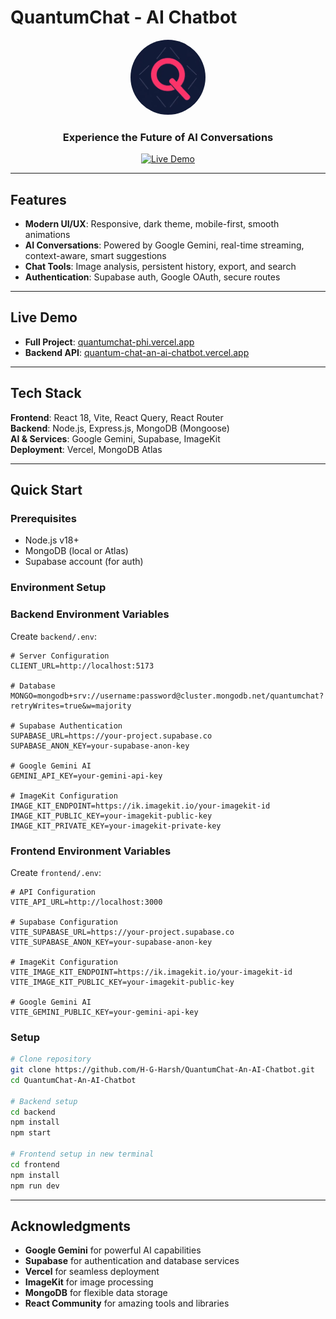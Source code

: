 # QuantumChat - AI Chatbot

<div align="center">
  <img src="frontend/public/final.jpg" alt="QuantumChat Logo" width="120" height="120" style="border-radius: 50%;">
  
  <h3>Experience the Future of AI Conversations</h3>

  [![Live Demo](https://img.shields.io/badge/Live%20Demo-Visit%20Now-blue?style=for-the-badge&logo=vercel)](https://quantumchat-phi.vercel.app/)
</div>

---

## Features

- **Modern UI/UX**: Responsive, dark theme, mobile-first, smooth animations  
- **AI Conversations**: Powered by Google Gemini, real-time streaming, context-aware, smart suggestions  
- **Chat Tools**: Image analysis, persistent history, export, and search  
- **Authentication**: Supabase auth, Google OAuth, secure routes  

---

## Live Demo

- **Full Project**: [quantumchat-phi.vercel.app](https://quantumchat-phi.vercel.app/)  
- **Backend API**: [quantum-chat-an-ai-chatbot.vercel.app](https://quantum-chat-an-ai-chatbot.vercel.app/)  

---

## Tech Stack

**Frontend**: React 18, Vite, React Query, React Router  
**Backend**: Node.js, Express.js, MongoDB (Mongoose)  
**AI & Services**: Google Gemini, Supabase, ImageKit  
**Deployment**: Vercel, MongoDB Atlas  

---

## Quick Start

### Prerequisites
- Node.js v18+  
- MongoDB (local or Atlas)  
- Supabase account (for auth)
  
### Environment Setup

### Backend Environment Variables

Create `backend/.env`:

```env
# Server Configuration
CLIENT_URL=http://localhost:5173

# Database
MONGO=mongodb+srv://username:password@cluster.mongodb.net/quantumchat?retryWrites=true&w=majority

# Supabase Authentication
SUPABASE_URL=https://your-project.supabase.co
SUPABASE_ANON_KEY=your-supabase-anon-key

# Google Gemini AI
GEMINI_API_KEY=your-gemini-api-key

# ImageKit Configuration
IMAGE_KIT_ENDPOINT=https://ik.imagekit.io/your-imagekit-id
IMAGE_KIT_PUBLIC_KEY=your-imagekit-public-key
IMAGE_KIT_PRIVATE_KEY=your-imagekit-private-key
```

### Frontend Environment Variables

Create `frontend/.env`:

```env
# API Configuration
VITE_API_URL=http://localhost:3000

# Supabase Configuration
VITE_SUPABASE_URL=https://your-project.supabase.co
VITE_SUPABASE_ANON_KEY=your-supabase-anon-key

# ImageKit Configuration
VITE_IMAGE_KIT_ENDPOINT=https://ik.imagekit.io/your-imagekit-id
VITE_IMAGE_KIT_PUBLIC_KEY=your-imagekit-public-key

# Google Gemini AI
VITE_GEMINI_PUBLIC_KEY=your-gemini-api-key
```


### Setup
```bash
# Clone repository
git clone https://github.com/H-G-Harsh/QuantumChat-An-AI-Chatbot.git
cd QuantumChat-An-AI-Chatbot

# Backend setup
cd backend
npm install
npm start

# Frontend setup in new terminal
cd frontend
npm install
npm run dev
```
---
## Acknowledgments

- **Google Gemini** for powerful AI capabilities
- **Supabase** for authentication and database services
- **Vercel** for seamless deployment
- **ImageKit** for image processing
- **MongoDB** for flexible data storage
- **React Community** for amazing tools and libraries
  
